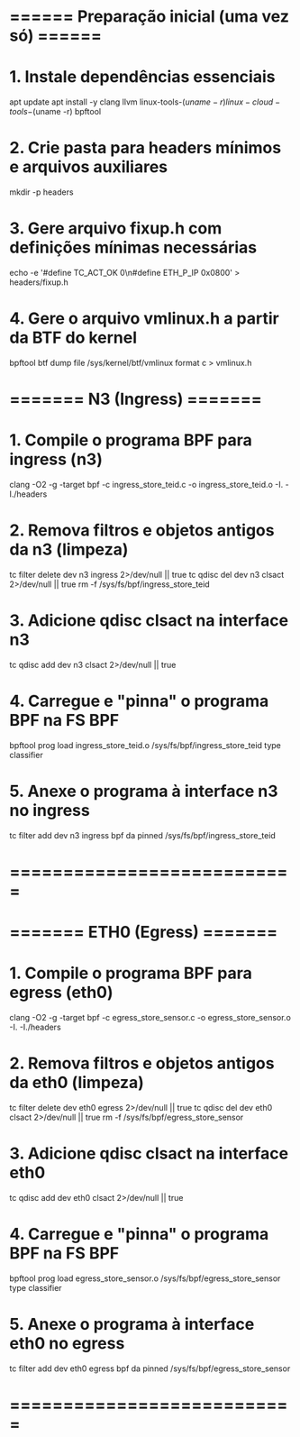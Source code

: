 
# ====== Preparação inicial (uma vez só) ======

# 1. Instale dependências essenciais
apt update
apt install -y clang llvm linux-tools-$(uname -r) linux-cloud-tools-$(uname -r) bpftool

# 2. Crie pasta para headers mínimos e arquivos auxiliares
mkdir -p headers

# 3. Gere arquivo fixup.h com definições mínimas necessárias
echo -e '#define TC_ACT_OK 0\n#define ETH_P_IP 0x0800' > headers/fixup.h

# 4. Gere o arquivo vmlinux.h a partir da BTF do kernel
bpftool btf dump file /sys/kernel/btf/vmlinux format c > vmlinux.h


# ======= N3 (Ingress) =======

# 1. Compile o programa BPF para ingress (n3)
clang -O2 -g -target bpf -c ingress_store_teid.c -o ingress_store_teid.o -I. -I./headers

# 2. Remova filtros e objetos antigos da n3 (limpeza)
tc filter delete dev n3 ingress 2>/dev/null || true
tc qdisc del dev n3 clsact 2>/dev/null || true
rm -f /sys/fs/bpf/ingress_store_teid

# 3. Adicione qdisc clsact na interface n3
tc qdisc add dev n3 clsact 2>/dev/null || true

# 4. Carregue e "pinna" o programa BPF na FS BPF
bpftool prog load ingress_store_teid.o /sys/fs/bpf/ingress_store_teid type classifier

# 5. Anexe o programa à interface n3 no ingress
tc filter add dev n3 ingress bpf da pinned /sys/fs/bpf/ingress_store_teid

# ===========================


# ======= ETH0 (Egress) =======

# 1. Compile o programa BPF para egress (eth0)
clang -O2 -g -target bpf -c egress_store_sensor.c -o egress_store_sensor.o -I. -I./headers

# 2. Remova filtros e objetos antigos da eth0 (limpeza)
tc filter delete dev eth0 egress 2>/dev/null || true
tc qdisc del dev eth0 clsact 2>/dev/null || true
rm -f /sys/fs/bpf/egress_store_sensor

# 3. Adicione qdisc clsact na interface eth0
tc qdisc add dev eth0 clsact 2>/dev/null || true

# 4. Carregue e "pinna" o programa BPF na FS BPF
bpftool prog load egress_store_sensor.o /sys/fs/bpf/egress_store_sensor type classifier

# 5. Anexe o programa à interface eth0 no egress
tc filter add dev eth0 egress bpf da pinned /sys/fs/bpf/egress_store_sensor

# ===========================
